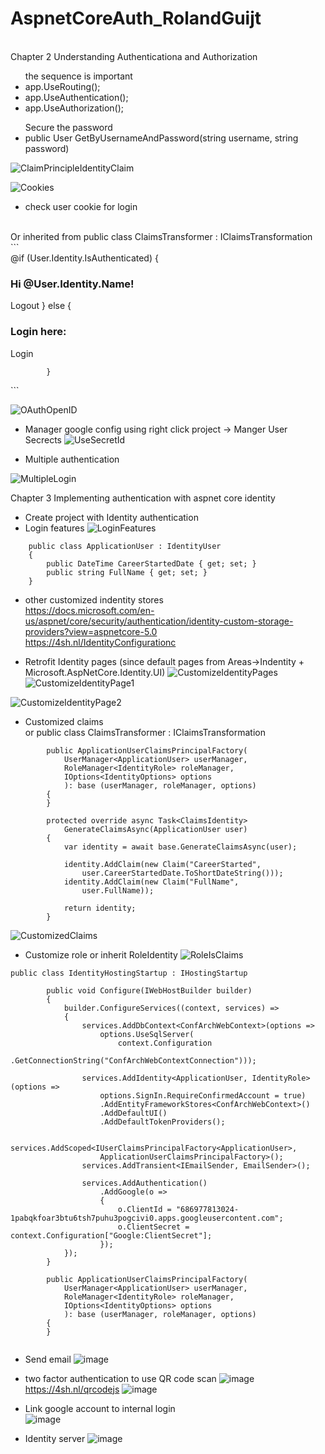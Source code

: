 # AspnetCoreAuth_RolandGuijt

<br />Chapter 2 Understanding Authenticationa and Authorization
<ul> the sequence is important
<li>app.UseRouting();</li>
<li>app.UseAuthentication();</li>
<li>app.UseAuthorization();</li>
</ul>
<ul>Secure the password
<li>public User GetByUsernameAndPassword(string username, string password)</li>
</ul>

![ClaimPrincipleIdentityClaim](https://user-images.githubusercontent.com/64368109/130358579-48c7c631-8cca-4537-a831-ff805e107710.png)

![Cookies](https://user-images.githubusercontent.com/64368109/130358725-4483ff83-2e95-43c7-ba32-52dcdeb16ebf.png)

-  check user cookie for login 
<br />
Or inherited from public class ClaimsTransformer : IClaimsTransformation
<br />      
```
<div class="col-md-4">
            @if (User.Identity.IsAuthenticated)
            {
                <h3>Hi @User.Identity.Name!</h3>
                <a asp-controller="Account" asp-action="Logout" class="btn btn-primary">Logout</a>
            }
            else
            {
                <h3>Login here: </h3>
                <a asp-controller="Account" asp-action="Login" class="btn btn-primary">Login</a>
       
            }
  </div>
  ```

![OAuthOpenID](https://user-images.githubusercontent.com/64368109/130359405-9862b075-d054-47e2-a18a-2a68b83dd342.png)
-  Manager google config using right click project -> Manger User Secrects
![UseSecretId](https://user-images.githubusercontent.com/64368109/130359988-a7c22522-5b0f-4e7c-8d99-f85d6a0e903c.png)

-  Multiple authentication

![MultipleLogin](https://user-images.githubusercontent.com/64368109/130359997-d8919d47-33d4-4bd6-81a6-7d6e86dbc9f7.png)


Chapter 3 Implementing authentication with aspnet core identity
-  Create project with Identity authentication
-  Login features
![LoginFeatures](https://user-images.githubusercontent.com/64368109/130360484-2ec9de2b-0ea4-47bf-89e9-de54eaa0b6f6.png)
```
    public class ApplicationUser : IdentityUser
    {
        public DateTime CareerStartedDate { get; set; }
        public string FullName { get; set; }
    }
 ```
-  other customized indentity stores
<br />https://docs.microsoft.com/en-us/aspnet/core/security/authentication/identity-custom-storage-providers?view=aspnetcore-5.0
<br />https://4sh.nl/IdentityConfigurationc

-  Retrofit Identity pages (since default pages from Areas->Indentity + Microsoft.AspNetCore.Identity.UI)
![CustomizeIdentityPages](https://user-images.githubusercontent.com/64368109/130361224-66c59d09-3132-4e3d-81ab-4d72addd975d.png)
![CustomizeIdentityPage1](https://user-images.githubusercontent.com/64368109/130361277-481dd85b-e11e-4e0f-8f49-9aba9f109114.png)<br />

![CustomizeIdentityPage2](https://user-images.githubusercontent.com/64368109/130361386-4087e10c-c7f6-4f7b-9bc0-2c2e56df3f0e.png)

-  Customized claims
<br /> or public class ClaimsTransformer : IClaimsTransformation
```
        public ApplicationUserClaimsPrincipalFactory(
            UserManager<ApplicationUser> userManager,
            RoleManager<IdentityRole> roleManager,
            IOptions<IdentityOptions> options
            ): base (userManager, roleManager, options)
        {
        }

        protected override async Task<ClaimsIdentity> 
            GenerateClaimsAsync(ApplicationUser user)
        {
            var identity = await base.GenerateClaimsAsync(user);

            identity.AddClaim(new Claim("CareerStarted",
                user.CareerStartedDate.ToShortDateString()));
            identity.AddClaim(new Claim("FullName",
                user.FullName));

            return identity;
        }
```
![CustomizedClaims](https://user-images.githubusercontent.com/64368109/130365063-ee13fb87-0b3e-4f3c-95ef-3e5a5757bd4a.png)

-  Customize role or inherit RoleIdentity
![RoleIsClaims](https://user-images.githubusercontent.com/64368109/130365350-37b44850-43d1-4423-ae95-79894a7fb7da.png)
```
public class IdentityHostingStartup : IHostingStartup

        public void Configure(IWebHostBuilder builder)
        {
            builder.ConfigureServices((context, services) =>
            {
                services.AddDbContext<ConfArchWebContext>(options =>
                    options.UseSqlServer(
                        context.Configuration
                            .GetConnectionString("ConfArchWebContextConnection")));

                services.AddIdentity<ApplicationUser, IdentityRole>(options =>
                    options.SignIn.RequireConfirmedAccount = true)
                    .AddEntityFrameworkStores<ConfArchWebContext>()
                    .AddDefaultUI()
                    .AddDefaultTokenProviders();

                services.AddScoped<IUserClaimsPrincipalFactory<ApplicationUser>,
                    ApplicationUserClaimsPrincipalFactory>();
                services.AddTransient<IEmailSender, EmailSender>();

                services.AddAuthentication()
                    .AddGoogle(o =>
                    {
                        o.ClientId = "686977813024-1pabqkfoar3btu6tsh7puhu3pogcivi0.apps.googleusercontent.com";
                        o.ClientSecret = context.Configuration["Google:ClientSecret"];
                    });
            });
        }
        
        public ApplicationUserClaimsPrincipalFactory(
            UserManager<ApplicationUser> userManager,
            RoleManager<IdentityRole> roleManager,
            IOptions<IdentityOptions> options
            ): base (userManager, roleManager, options)
        {
        }
        
```
-  Send email
![image](https://user-images.githubusercontent.com/64368109/130365553-b2f1bc9d-06bb-4c94-8437-4ca34f5cb835.png)

-  two factor authentication to use QR code scan
![image](https://user-images.githubusercontent.com/64368109/130365635-81f125d9-0493-4727-a261-33f6a822b636.png)
https://4sh.nl/qrcodejs
![image](https://user-images.githubusercontent.com/64368109/130365707-fbf659ec-ae54-4d5d-8022-80d88e0d5077.png)


-  Link google account to internal login <br />
![image](https://user-images.githubusercontent.com/64368109/130370306-ba2971aa-e1dc-4fdf-8d00-6ca6a8319f9a.png)

-  Identity server
![image](https://user-images.githubusercontent.com/64368109/130371705-9dabe201-ec21-4bd2-a377-13b3cf2d9557.png)


